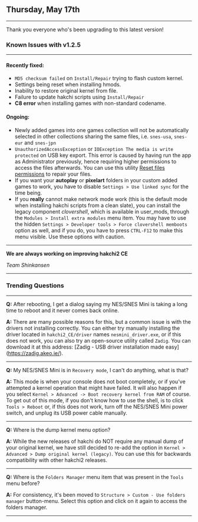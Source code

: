 <!--- 2018-05-17T10:00:00.0000000-05:00 -->

## Thursday, May 17th

---

Thank you everyone who's been upgrading to this latest version!

### Known Issues with v1.2.5

---

#### Recently fixed:

- `MD5 checksum failed` on `Install/Repair` trying to flash custom kernel.
- Settings being reset when installing hmods.
- Inability to restore original kernel from file.
- Failure to update hakchi scripts using `Install/Repair`
- **C8 error** when installing games with non-standard codename.

#### Ongoing:

- Newly added games into one games collection will not be automatically selected in other collections sharing the same files, i.e. `snes-usa`, `snes-eur` and `snes-jpn`
- `UnauthorizedAccessException` or `IOException The media is write protected` on USB key export. This error is caused by having run the app as Administrator previously, hence requiring higher permissions to access the files afterwards. You can use this utility [Reset files permissions](http://lallouslab.net/2013/08/26/resetting-ntfs-files-permission-in-windows-graphical-utility/) to repair your files.
- If you want your **autoplay** or **pixelart** folders in your custom added games to work, you have to disable `Settings > Use linked sync` for the time being.
- If you **really** cannot make network mode work (this is the default mode when installing hakchi scripts from a clean slate), you can install the legacy component *clovershell*, which is available in user_mods, through the `Modules > Install extra modules` menu item. You may have to use the hidden `Settings > Developer tools > Force clovershell memboots` option as well, and if you do, you have to press `CTRL-F12` to make this menu visible. Use these options with caution.

---

**We are always working on improving hakchi2 CE**

*Team Shinkansen*

---

### Trending Questions

---

**Q:** After rebooting, I get a dialog saying my NES/SNES Mini is taking a long time to reboot and it never comes back online.

**A:** There are many possible reasons for this, but a common issue is with the drivers not installing correctly. You can either try manually installing the driver located in `hakchi2_CE/driver` names `nesmini_driver.exe`, or if this does not work, you can also try an open-source utility called `Zadig`. You can download it at this address: [Zadig - USB driver installation made easy] (https://zadig.akeo.ie/).

---

**Q:** My NES/SNES Mini is in `Recovery mode`, I can't do anything, what is that?

**A:** This mode is when your console does not boot completely, or if you've attempted a kernel operation that might have failed. It will also happen if you select `Kernel > Advanced -> Boot recovery kernel from RAM` of course. To get out of this mode, if you don't know how to use the shell, is to click `Tools > Reboot` or, if this does not work, turn off the NES/SNES Mini power switch, and unplug its USB power cable manually.

---

**Q:** Where is the dump kernel menu option?

**A:** While the new releases of hakchi do NOT require any manual dump of your original kernel, we have still decided to re-add the option in  `Kernel > Advanced > Dump original kernel (legacy)`. You can use this for backwards compatibility with other hakchi2 releases.

---

**Q:** Where is the `Folders Manager` menu item that was present in the `Tools` menu before?

**A:** For consistency, it's been moved to `Structure > Custom - Use folders manager` button-menu. Select this option and click on it again to access the folders manager.

---
